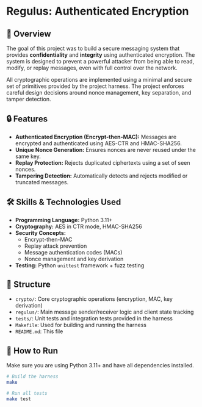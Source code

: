 # Regulus: Authenticated Encryption

## 🚀 Overview

The goal of this project was to build a secure messaging system that provides **confidentiality** and **integrity** using authenticated encryption. The system is designed to prevent a powerful attacker from being able to read, modify, or replay messages, even with full control over the network.

All cryptographic operations are implemented using a minimal and secure set of primitives provided by the project harness. The project enforces careful design decisions around nonce management, key separation, and tamper detection.

## 🔒 Features

- **Authenticated Encryption (Encrypt-then-MAC):** Messages are encrypted and authenticated using AES-CTR and HMAC-SHA256.
- **Unique Nonce Generation:** Ensures nonces are never reused under the same key.
- **Replay Protection:** Rejects duplicated ciphertexts using a set of seen nonces.
- **Tampering Detection:** Automatically detects and rejects modified or truncated messages.

## 🛠️ Skills & Technologies Used

- **Programming Language:** Python 3.11+
- **Cryptography:** AES in CTR mode, HMAC-SHA256
- **Security Concepts:** 
  - Encrypt-then-MAC
  - Replay attack prevention
  - Message authentication codes (MACs)
  - Nonce management and key derivation
- **Testing:** Python `unittest` framework + fuzz testing

## 📁 Structure

- `crypto/`: Core cryptographic operations (encryption, MAC, key derivation)
- `regulus/`: Main message sender/receiver logic and client state tracking
- `tests/`: Unit tests and integration tests provided in the harness
- `Makefile`: Used for building and running the harness
- `README.md`: This file

## 🧪 How to Run

Make sure you are using Python 3.11+ and have all dependencies installed.

```bash
# Build the harness
make

# Run all tests
make test

